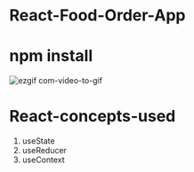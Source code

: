 # React-Food-Order-App

# npm install

![ezgif com-video-to-gif](https://github.com/DevendraBoya/React-Food-Order-App/assets/16133919/44f23480-8d87-48e1-8a80-90ba718f8b3a)

# React-concepts-used

1. useState
2. useReducer
3. useContext
   

